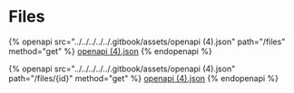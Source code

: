 # Files

{% openapi src="../../../../../.gitbook/assets/openapi (4).json" path="/files" method="get" %}
[openapi (4).json](<../../../../../.gitbook/assets/openapi (4).json>)
{% endopenapi %}

{% openapi src="../../../../../.gitbook/assets/openapi (4).json" path="/files/{id}" method="get" %}
[openapi (4).json](<../../../../../.gitbook/assets/openapi (4).json>)
{% endopenapi %}
